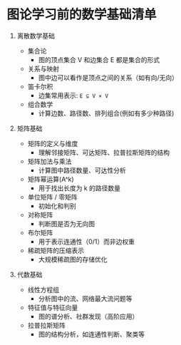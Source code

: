 # 图论学习前的数学基础清单

1. 离散数学基础
   - 集合论
     - 图的顶点集合 V 和边集合 E 都是集合的形式
   - 关系与映射
     - 图中边可以看作是顶点之间的关系（如有向/无向）
   - 笛卡尔积
     - 边集常用表示: `E ⊆ V × V`
   - 组合数学
     - 计算边数、路径数、排列组合(例如有多少种路径)
   
2. 矩阵基础
   - 矩阵的定义与维度
     - 理解邻接矩阵、可达矩阵、拉普拉斯矩阵的结构
   - 矩阵加法与乘法
     - 计算图中路径数量、可达性分析
   - 矩阵幂运算(A^k)
     - 用于找出长度为 k 的路径数量
   - 单位矩阵 / 零矩阵
     - 初始化和判别
   - 对称矩阵
     - 判断图是否为无向图
   - 布尔矩阵
     - 用于表示连通性（0/1）而非边权重
   - 稀疏矩阵的压缩表示
     - 大规模稀疏图的存储优化

3. 代数基础
   - 线性方程组
     - 分析图中的流、网络最大流问题等
   - 特征值与特征向量
     - 图的谱分析、社群发现（高阶应用）
   - 拉普拉斯矩阵
     - 图的结构分析，如连通性判断、聚类等
   